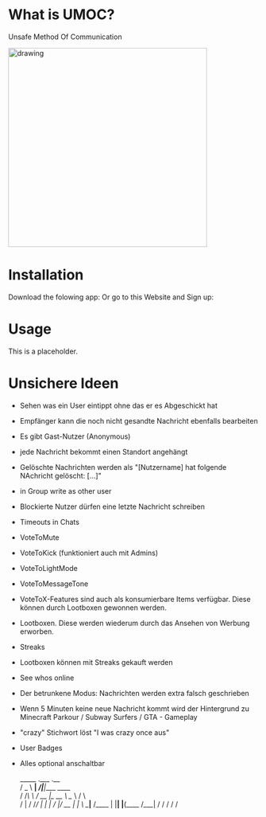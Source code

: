 # What is UMOC?
Unsafe Method Of Communication 

<img src="https://github.com/user-attachments/assets/ec5ba59d-0b3d-45ac-8bb2-6c434bdac538" alt="drawing" width="400"/>

# Installation
Download the folowing app:
Or go to this Website and Sign up: 

# Usage
This is a placeholder.


# Unsichere Ideen

- Sehen was ein User eintippt ohne das er es Abgeschickt hat
- Empfänger kann die noch nicht gesandte Nachricht ebenfalls bearbeiten
- Es gibt Gast-Nutzer (Anonymous)
- jede Nachricht bekommt einen Standort angehängt
- Gelöschte Nachrichten werden als "[Nutzername] hat folgende NAchricht gelöscht: [...]"
- in Group write as other user
- Blockierte Nutzer dürfen eine letzte Nachricht schreiben
- Timeouts in Chats
- VoteToMute
- VoteToKick (funktioniert auch mit Admins)
- VoteToLightMode
- VoteToMessageTone
- VoteToX-Features sind auch als konsumierbare Items verfügbar. Diese können durch Lootboxen gewonnen werden.
- Lootboxen. Diese werden wiederum durch das Ansehen von Werbung erworben.
- Streaks
- Lootboxen können mit Streaks gekauft werden
- See whos online
- Der betrunkene Modus: Nachrichten werden extra falsch geschrieben
- Wenn 5 Minuten keine neue Nachricht kommt wird der Hintergrund zu Minecraft Parkour / Subway Surfers / GTA - Gameplay
- "crazy" Stichwort löst "I was crazy once aus"
- User Badges

- Alles optional anschaltbar



   _____       .___      .__                
  /  _  \    __| _/______|__|____    ____   
 /  /_\  \  / __ |\_  __ \  \__  \  /    \  
/    |    \/ /_/ | |  | \/  |/ __ \|   |  \ 
\____|__  /\____ | |__|  |__(____  /___|  / 
        \/      \/               \/     \/  
